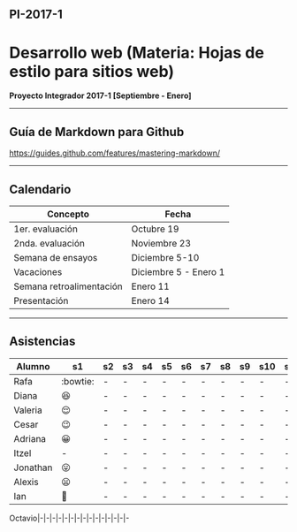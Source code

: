 ## PI-2017-1

# Desarrollo web (Materia: Hojas de estilo para sitios web)

**Proyecto Integrador 2017-1 [Septiembre - Enero]**

---

## Guía de Markdown para Github

<https://guides.github.com/features/mastering-markdown/>

---

## Calendario 

| Concepto                 | Fecha                 |
| ------------------------ | --------------------- |
| 1er. evaluación          | Octubre 19            |
| 2nda. evaluación         | Noviembre 23          |
| Semana de ensayos        | Diciembre 5-10        |
| Vacaciones               | Diciembre 5 - Enero 1 |
| Semana retroalimentación | Enero 11              |
| Presentación             | Enero 14              |

---

## Asistencias

| Alumno   | s1                 | s2   | s3   | s4   | s5   | s6   | s7   | s8   | s9   | s10  | s11  | s12  | s13  | s14  | s15  |
| -------- | ------------------ | ---- | ---- | ---- | ---- | ---- | ---- | ---- | ---- | ---- | ---- | ---- | ---- | ---- | ---- |
| Rafa     | :bowtie:           | -    | -    | -    | -    | -    | -    | -    | -    | -    | -    | -    | -    | -    | -    |
| Diana    | :laughing:         | -    | -    | -    | -    | -    | -    | -    | -    | -    | -    | -    | -    | -    | -    |
| Valeria  | :relieved:         | -    | -    | -    | -    | -    | -    | -    | -    | -    | -    | -    | -    | -    | -    |
| Cesar    | :wink:             | -    | -    | -    | -    | -    | -    | -    | -    | -    | -    | -    | -    | -    | -    |
| Adriana  | :grinning:         | -    | -    | -    | -    | -    | -    | -    | -    | -    | -    | -    | -    | -    | -    |
| Itzel    | -                  | -    | -    | -    | -    | -    | -    | -    | -    | -    | -    | -    | -    | -    | -    |
| Jonathan | :stuck_out_tongue: | -    | -    | -    | -    | -    | -    | -    | -    | -    | -    | -    | -    | -    | -    |
| Alexis   | :frowning:         | -    | -    | -    | -    | -    | -    | -    | -    | -    | -    | -    | -    | -    | -    |
| Ian      | :grimacing:        | -    | -    | -    | -    | -    | -    | -    | -    | -    | -    | -    | -    | -    | -    |

Octavio|-|-|-|-|-|-|-|-|-|-|-|-|-|-|-

